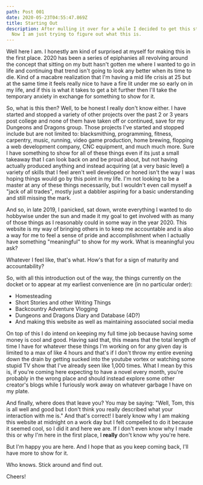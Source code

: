 ```yaml
---
path: Post 001
date: 2020-05-23T04:55:47.869Z
title: Starting Out
description: After mulling it over for a while I decided to get this started.
  Now I am just trying to figure out what this is.
---
```

Well here I am. I honestly am kind of surprised at myself for making this in the first place. 2020 has been a series of epiphanies all revolving around the concept that sitting on my butt hasn't gotten me where I wanted to go in life and continuing that trend isn't going to look any better when its time to die. Kind of a macabre realization that I'm having a mid life crisis at 25 but at the same time it feels really nice to have a fire lit under me so early on in my life, and if this is what it takes to get a bit further then I'll take the temporary anxiety in exchange for something to show for it.

So, what is this then? Well, to be honest I really don't know either. I have started and stopped a variety of other projects over the past 2 or 3 years post college and none of them have taken off or continued, save for my Dungeons and Dragons group. Those projects I've started and stopped include but are not limited to: blacksmithing, programming, fitness, carpentry, music, running, video game production, home brewing, flopping a web development company, CNC equipment, and much much more. Sure I have something to show for all of these things even if its just a small takeaway that I can look back on and be proud about, but not having actually produced anything and instead acquiring (at a very basic level) a variety of skills that I feel aren't well developed or honed isn't the way I was hoping things would go by this point in my life. I'm not looking to be a master at any of these things necessarily, but I wouldn't even call myself a "jack of all trades", mostly just a dabbler aspiring for a basic understanding and still missing the mark.

And so, in late 2019, I panicked, sat down, wrote everything I wanted to do hobbywise under the sun and made it my goal to get involved with as many of those things as I reasonably could in some way in the year 2020. This website is my way of bringing others in to keep me accountable and is also a way for me to feel a sense of pride and accomplishment when I actually have something "meaningful" to show for my work. What is meaningful you ask?

Whatever I feel like, that's what. How's that for a sign of maturity and accountability?

So, with all this introduction out of the way, the things currently on the docket or to appear at my earliest convenience are (in no particular order):

* Homesteading
* Short Stories and other Writing Things
* Backcountry Adventure Vlogging
* Dungeons and Dragons Diary and Database (4D?)
* And making this website as well as maintaining associated social media

On top of this I do intend on keeping my full time job because having some money is cool and good. Having said that, this means that the total length of time I have for whatever these things I'm working on for any given day is limited to a max of like 4 hours and that's if I don't throw my entire evening down the drain by getting sucked into the youtube vortex or watching some stupid TV show that I've already seen like 1,000 times. What I mean by this is, if you're coming here expecting to have a novel every month, you're probably in the wrong place and should instead explore some other creator's blogs while I furiously work away on whatever garbage I have on my plate.

And finally, where does that leave you? You may be saying: "Well, Tom, this is all well and good but I don't think you really described what your interaction with me is." And that's correct! I barely know why I am making this website at midnight on a work day but I felt compelled to do it because it seemed cool, so I did it and here we are. If I don't even know why I made this or why I'm here in the first place, I **really** don't know why you're here.

But I'm happy you are here. And I hope that as you keep coming back, I'll have more to show for it.

Who knows. Stick around and find out.

Cheers!



<!--EndFragment-->